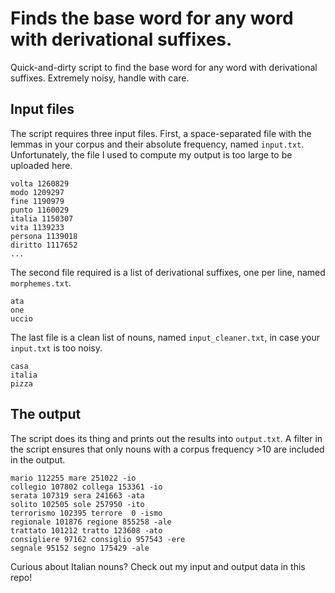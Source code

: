 # Finds the base word for any word with derivational suffixes.
Quick-and-dirty script to find the base word for any word with derivational suffixes. Extremely noisy, handle with care.

## Input files
The script requires three input files. First, a space-separated file with the lemmas in your corpus and their absolute frequency, named `input.txt`. Unfortunately, the file I used to compute my output is too large to be uploaded here.

    volta 1260829
    modo 1209297
    fine 1190979
    punto 1160029
    italia 1150307
    vita 1139233
    persona 1139018
    diritto 1117652
    ...

The second file required is a list of derivational suffixes, one per line, named `morphemes.txt`.

    ata
    one
    uccio

The last file is a clean list of nouns, named `input_cleaner.txt`, in case your `input.txt` is too noisy.

    casa
    italia
    pizza

## The output
The script does its thing and prints out the results into `output.txt`. A filter in the script ensures that only nouns with a corpus frequency >10 are included in the output.

    mario 112255 mare 251022 -io
    collegio 107802 collega 153361 -io
    serata 107319 sera 241663 -ata
    solito 102505 sole 257950 -ito
    terrorismo 102395 terrore  0 -ismo
    regionale 101876 regione 855258 -ale
    trattato 101212 tratto 123608 -ato
    consigliere 97162 consiglio 957543 -ere
    segnale 95152 segno 175429 -ale
    
Curious about Italian nouns? Check out my input and output data in this repo!
